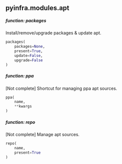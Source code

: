 ## pyinfra.modules.apt


##### function: packages

Install/remove/upgrade packages & update apt.

```py
packages(
    packages=None,
    present=True,
    update=False,
    upgrade=False
)
```


##### function: ppa

[Not complete] Shortcut for managing ppa apt sources.

```py
ppa(
    name,
    **kwargs
)
```


##### function: repo

[Not complete] Manage apt sources.

```py
repo(
    name,
    present=True
)
```
